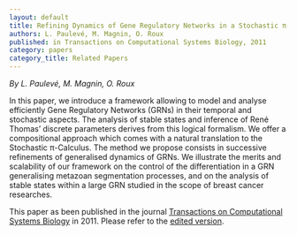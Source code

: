 ```yaml
---
layout: default
title: Refining Dynamics of Gene Regulatory Networks in a Stochastic π-Calculus
authors: L. Paulevé, M. Magnin, O. Roux
published: in Transactions on Computational Systems Biology, 2011
category: papers
category_title: Related Papers
---
```


*By L. Paulevé, M. Magnin, O. Roux*

In this paper, we introduce a framework allowing to model and analyse efficiently Gene Regulatory
Networks (GRNs) in their temporal and stochastic aspects. The analysis of stable states and
inference of René Thomas’ discrete parameters derives from this logical formalism. We offer a
compositional approach which comes with a natural translation to the Stochastic π-Calculus. The
method we propose consists in successive refinements of generalised dynamics of GRNs. We illustrate
the merits and scalability of our framework on the control of the differentiation in a GRN
generalising metazoan segmentation processes, and on the analysis of stable states within a large
GRN studied in the scope of breast cancer researches.


This paper as been published in the journal [Transactions on Computational Systems
Biology](http://www.science.unitn.it/~priami/TCSB.html) in 2011.
Please refer to the [edited version](http://dx.doi.org/10.1007/978-3-642-19748-2_8).


